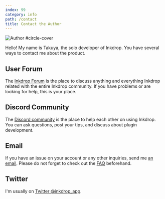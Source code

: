 ```yaml
---
index: 99
category: info
path: /contact
title: Contact the Author
---
```


![Author #circle-cover](/images/author.jpg)

Hello! My name is Takuya, the solo developer of Inkdrop.
You have several ways to contact me about the product.

## User Forum

The [Inkdrop Forum](https://forum.inkdrop.app/) is the
place to discuss anything and everything Inkdrop related with the
entire Inkdrop community. If you have problems or are looking for
help, this is your place.

## Discord Community

The [Discord community](https://discord.gg/QfsG5Kj) is
the place to help each other on using Inkdrop. You can ask
questions, post your tips, and discuss about plugin development.

## Email

If you have an issue on your account or any other inquiries, send me [an email](mailto:contact@inkdrop.app).
Please do not forget to check out the [FAQ](/faq) beforehand.

## Twitter

I'm usually on [Twitter @inkdrop_app](https://twitter.com/inkdrop_app).
